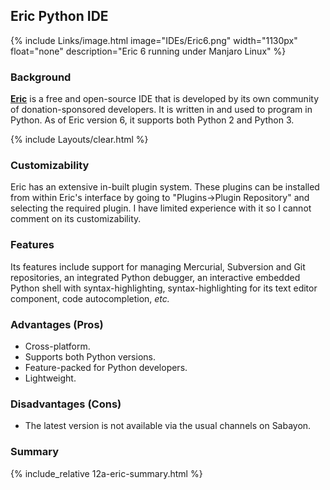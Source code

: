 ## Eric Python IDE
{% include Links/image.html image="IDEs/Eric6.png" width="1130px" float="none" description="Eric 6 running under Manjaro Linux" %}

### Background
[**Eric**](http://eric-ide.python-projects.org/) is a free and open-source IDE that is developed by its own community of donation-sponsored developers. It is written in and used to program in Python. As of Eric version 6, it supports both Python 2 and Python 3.

{% include Layouts/clear.html %}<br/>
### Customizability
Eric has an extensive in-built plugin system. These plugins can be installed from within Eric's interface by going to "Plugins&rarr;Plugin Repository" and selecting the required plugin. I have limited experience with it so I cannot comment on its customizability.

### Features
Its features include support for managing Mercurial, Subversion and Git repositories, an integrated Python debugger, an interactive embedded Python shell with syntax-highlighting, syntax-highlighting for its text editor component, code autocompletion, *etc.*

### Advantages (Pros)
* Cross-platform.
* Supports both Python versions.
* Feature-packed for Python developers.
* Lightweight.

### Disadvantages (Cons)
* The latest version is not available via the usual channels on Sabayon.

### Summary
{% include_relative 12a-eric-summary.html %}
